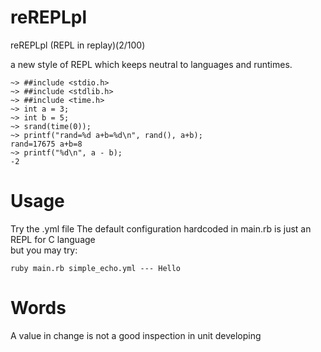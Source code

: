 reREPLpl
============

reREPLpl (REPL in replay)(2/100)

a new style of REPL which keeps neutral to languages and runtimes.

```shell
~> ##include <stdio.h>
~> ##include <stdlib.h>
~> ##include <time.h>
~> int a = 3;
~> int b = 5;
~> srand(time(0));
~> printf("rand=%d a+b=%d\n", rand(), a+b);
rand=17675 a+b=8
~> printf("%d\n", a - b);
-2
```

Usage
==============
Try the .yml file
The default configuration hardcoded in main.rb is just an REPL for C language   
but you may try:    
```shell
ruby main.rb simple_echo.yml --- Hello
```

Words
==============
A value in change is not a good inspection in unit developing
